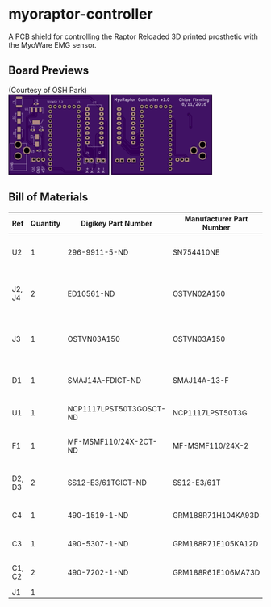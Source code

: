 # myoraptor-controller
A PCB shield for controlling the Raptor Reloaded 3D printed prosthetic with the MyoWare EMG sensor.

## Board Previews
(Courtesy of OSH Park) </br>
<img src="myoraptor-top.png">
<img src="myoraptor-bottom.png">

## Bill of Materials
|Ref|Quantity|Digikey Part Number|Manufacturer Part Number|Description|
|---|--------|-------------------|------------------------|-----------|
|U2|1|296-9911-5-ND|SN754410NE|IC HALF-H DRVR QUAD 16-DIP|
|J2, J4|2|ED10561-ND|OSTVN02A150|CONN TERM BLOCK 2.54MM 2POS PCB|
|J3|1|OSTVN03A150|OSTVN03A150|CONN TERM BLOCK 2.54MM 3POS PCB|
|D1|1|SMAJ14A-FDICT-ND|SMAJ14A-13-F|TVS DIODE 14VWM 23.2VC SMA|
|U1|1|NCP1117LPST50T3GOSCT-ND|NCP1117LPST50T3G|IC REG LDO 5V 1A SOT223|
|F1|1|MF-MSMF110/24X-2CT-ND|MF-MSMF110/24X-2|FUSE PTC RESET 1.10A SMD 1812|
|D2, D3|2|SS12-E3/61TGICT-ND|SS12-E3/61T|DIODE SCHOTTKY 20V 1A DO214AC|
|C4|1|490-1519-1-ND|GRM188R71H104KA93D|CAP CER 0.1UF 50V X7R 0603|
|C3|1|490-5307-1-ND|GRM188R71E105KA12D|CAP CER 1UF 25V X7R 0603|
|C1, C2|2|490-7202-1-ND|GRM188R61E106MA73D|CAP CER 10UF 25V X5R 0603|
|J1|1|||Teensy 3.2|
